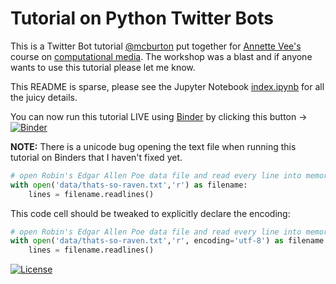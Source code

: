 # Tutorial on Python Twitter Bots

This is a Twitter Bot tutorial [@mcburton](http://twitter.com/mcburton) put together for [Annette Vee's](http://twitter.com/anetv) course on [computational media](http://www.annettevee.com/2015fall_computationalmedia/). The workshop was a blast and if anyone wants to use this tutorial please let me know. 

This README is sparse, please see the Jupyter Notebook [index.ipynb](index.ipynb) for all the juicy details.

You can now run this tutorial LIVE using [Binder](http://mybinder.org/) by clicking this button -> [![Binder](http://mybinder.org/badge.svg)](http://mybinder.org/repo/DSSatPitt/python-twitter-bots)

**NOTE:** There is a unicode bug opening the text file when running this tutorial on Binders that I haven't fixed yet.
```python
# open Robin's Edgar Allen Poe data file and read every line into memory
with open('data/thats-so-raven.txt','r') as filename:
    lines = filename.readlines()
```
This code cell should be tweaked to explicitly declare the encoding:
```python
# open Robin's Edgar Allen Poe data file and read every line into memory
with open('data/thats-so-raven.txt','r', encoding='utf-8') as filename:
    lines = filename.readlines()
```


[![License](http://img.shields.io/:license-mit-blue.svg?style=flat-square)](http://badges.mit-license.org)
